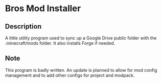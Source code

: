 # Bros Mod Installer
## Description
A little utility program used to sync up a Google Drive public folder with the .minecraft/mods folder.
It also installs Forge if needed.

## Note
This program is badly written.
An update is planned to allow for mod config management and to add other configs for project and modpack.
